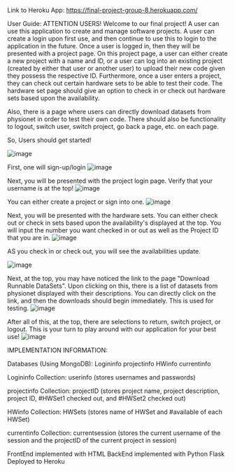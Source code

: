Link to Heroku App: https://final-project-group-8.herokuapp.com/

User Guide:
ATTENTION USERS! Welcome to our final project! 
A user can use this application to create and manage software projects.
A user can create a login upon first use, and then continue to use this to login to the application in the future.
Once a user is logged in, then they will be presented with a project page.
On this project page, a user can either create a new project with a name and ID, or a user can log into an existing
project (created by either that user or another user) to upload their new code given they possess the respective ID.
Furthermore, once a user enters a project, they can check out certain hardware sets to be able to test their code. 
The hardware set page should give an option to check in or check out hardware sets based upon the availability.

Also, there is a page where users can directly download datasets from physionet in order to test their own code.
There should also be functionality to logout, switch user, switch project, go back a page, etc. on each page.

So, Users should get started!

![image](https://user-images.githubusercontent.com/45637628/116601222-de96b180-a8ef-11eb-976f-1840f0baaf71.png)

First, one will sign-up/login
![image](https://user-images.githubusercontent.com/45637628/116601331-fff79d80-a8ef-11eb-8dea-7994b9a0c4a3.png)

Next, you will be presented with the project login page. Verify that your username is at the top! 
![image](https://user-images.githubusercontent.com/45637628/116601408-19004e80-a8f0-11eb-9f55-3823597212d5.png)

You can either create a project or sign into one. 
![image](https://user-images.githubusercontent.com/45637628/116601503-333a2c80-a8f0-11eb-9ebc-7bc27cfd3c15.png)

Next, you will be presented with the hardware sets. You can either check out or check in sets based upon the availability's displayed at the top. 
You will input the number you want checked in or out as well as the Project ID that you are in. 
![image](https://user-images.githubusercontent.com/45637628/116601626-51a02800-a8f0-11eb-8cfb-3bcafb497216.png)

AS you check in or check out, you will see the availabilities update.

![image](https://user-images.githubusercontent.com/45637628/116601847-90ce7900-a8f0-11eb-9fdc-e6ae88b453a7.png)

Next, at the top, you may have noticed the link to the page "Download Runnable DataSets". Upon clicking on this, there is a list of datasets from physionet displayed with their descriptions. You can directly click on the link, and then the downloads should begin immediately. This is used for testing. 
![image](https://user-images.githubusercontent.com/45637628/116601947-ab085700-a8f0-11eb-8f81-ec4891a607ef.png)

After all of this, at the top, there are selections to return, switch project, or logout. This is your turn to play around with our application for your best use!
![image](https://user-images.githubusercontent.com/45637628/116602091-df7c1300-a8f0-11eb-8859-52a7b6354e58.png)





IMPLEMENTATION INFORMATION:

Databases (Using MongoDB): 
Logininfo
projectinfo
HWinfo
currentinfo

Logininfo 
Collection: userinfo (stores usernames and passwords) 

projectinfo
Collection: projectID (stores project name, project description, project ID, #HWSet1 checked out, and #HWSet2 checked out)

HWinfo 
Collection: HWSets (stores name of HWSet and #available of each HWSet)

currentinfo
Collection: currentsession (stores the current username of the session and the projectID of the current project in session)

FrontEnd implemented with HTML
BackEnd implemented with Python Flask
Deployed to Heroku

